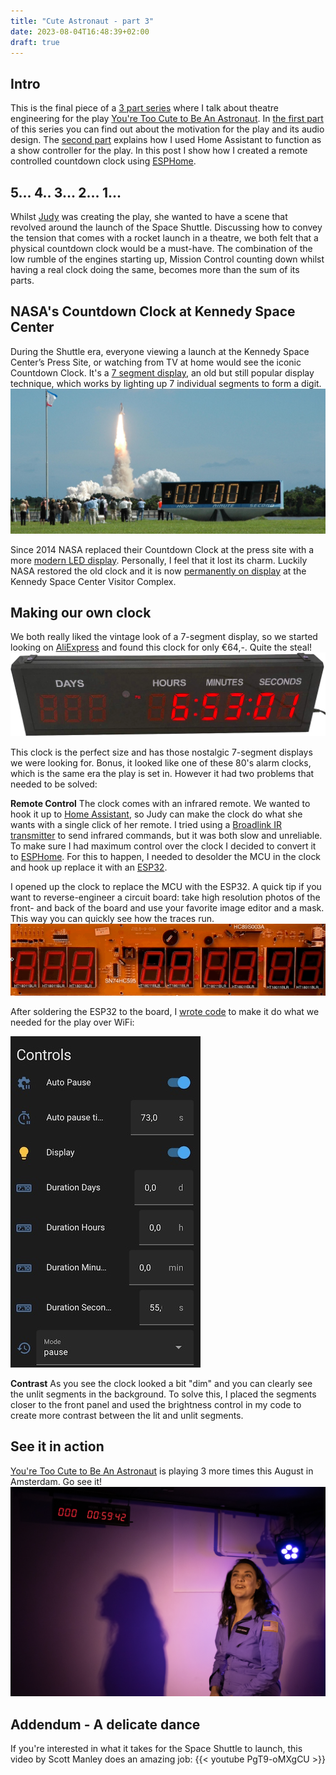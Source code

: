 ```yaml
---
title: "Cute Astronaut - part 3"
date: 2023-08-04T16:48:39+02:00
draft: true
---
```


## Intro
This is the final piece of a [3 part series](/posts) where I talk about theatre engineering for the play [You're Too Cute to Be An Astronaut](https://www.cuteastronaut.com/). In [the first part](/posts/cute-astronaut/) of this series you can find out about the motivation for the play and its audio design. The [second part](/posts/cute-astronaut/) explains how I used Home Assistant to function as a show controller for the play.
In this post I show how I created a remote controlled countdown clock using [ESPHome](https://esphome.io/).

## 5... 4.. 3... 2... 1...
Whilst [Judy](https://www.linkedin.com/in/judylijdsman/) was creating the play, she wanted to have a scene that revolved around the launch of the Space Shuttle. Discussing how to convey the tension that comes with a rocket launch in a theatre, we both felt that a physical countdown clock would be a must-have. The combination of the low rumble of the engines starting up, Mission Control counting down whilst having a real clock doing the same, becomes more than the sum of its parts.

## NASA's Countdown Clock at Kennedy Space Center
During the Shuttle era, everyone viewing a launch at the Kennedy Space Center’s Press Site, or watching from TV at home would see the iconic Countdown Clock. It's a [7 segment display](https://en.wikipedia.org/wiki/Seven-segment_display), an old but still popular display technique, which works by lighting up 7 individual segments to form a digit.
![NASA Countdown Clock](nasa_countdown_clock.jpg)

Since 2014 NASA replaced their Countdown Clock at the press site with a more [modern LED display](https://en.wikipedia.org/wiki/Launch_Complex_39_Press_Site). Personally, I feel that it lost its charm. Luckily NASA restored the old clock and it is now [permanently on display](https://youtu.be/z6MlHg5avsg?t=44) at the Kennedy Space Center Visitor Complex.

## Making our own clock
We both really liked the vintage look of a 7-segment display, so we started looking on [AliExpress](https://www.aliexpress.com/item/32955610923.html) and found this clock for only €64,-. Quite the steal!
![Countdown Clock](countdown_clock.png)

This clock is the perfect size and has those nostalgic 7-segment displays we were looking for. Bonus, it looked like one of these 80's alarm clocks, which is the same era the play is set in. However it had two problems that needed to be solved:

**Remote Control**
The clock comes with an infrared remote. We wanted to hook it up to [Home Assistant](/posts/cute-astronaut/), so Judy can make the clock do what she wants with a single click of her remote. I tried using a [Broadlink IR transmitter](https://www.amazon.com/Broadlink-RM4-Universal-Control-Compatible/dp/B07ZSF46BX) to send infrared commands, but it was both slow and unreliable. To make sure I had maximum control over the clock I decided to convert it to [ESPHome](https://esphome.io/). For this to happen, I needed to desolder the MCU in the clock and hook up replace it with an [ESP32](https://a.co/d/bOQfCtY).

I opened up the clock to replace the MCU with the ESP32. A quick tip if you want to reverse-engineer a circuit board: take high resolution photos of the front- and back of the board and use your favorite image editor and a mask. This way you can quickly see how the traces run.
![Clock Masking](clock_mask.gif)

After soldering the ESP32 to the board, I [wrote code](https://github.com/wildekek/countdown-clock) to make it do what we needed for the play over WiFi:

![Clock Masking](clock_controls.jpg)

**Contrast**
As you see the clock looked a bit "dim" and you can clearly see the unlit segments in the background. To solve this, I placed the segments closer to the front panel and used the brightness control in my code to create more contrast between the lit and unlit segments.


## See it in action
[You're Too Cute to Be An Astronaut](https://www.cuteastronaut.com/) is playing 3 more times this August in Amsterdam. Go see it!
![Cute Astronaut Clock](cute_astronaut.jpg)


## Addendum - A delicate dance
If you're interested in what it takes for the Space Shuttle to launch, this video by Scott Manley does an amazing job:
{{< youtube PgT9-oMXgCU >}}